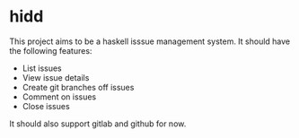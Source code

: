 # hidd

This project aims to be a haskell isssue management system. It should
have the following features:

- List issues
- View issue details
- Create git branches off issues
- Comment on issues
- Close issues

It should also support gitlab and github for now.
